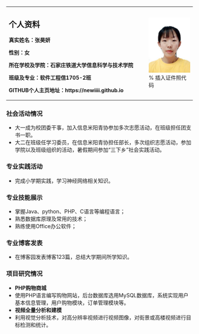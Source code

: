 <table border="0" frame=void>
  <tr>
    <td width="75%">
      <h2>个人资料</h2>
      <p><b>真实姓名：张昊妍</b></p>
      <p><b>性别：女</b></p>
      <p><b>所在学校及学院：石家庄铁道大学信息科学与技术学院</b></p>
      <p><b>班级及专业：软件工程信1705-2班</b></p>
      <p><b>GITHUB个人主页地址：https://newiiii.github.io</b></p>
    </td>
    <td width="25%">
      <img src="/QQ图片20200927203310.jpg" width="100%">      % 插入证件照代码
    </td>
  </tr>
</table>

### 社会活动情况
* 大一成为校团委干事，加入信息米阳青协参加多次志愿活动，在班级担任团支书一职。
* 大二在班级任学习委员，在信息米阳青协担任部长，多次组织志愿活动，参加学院以及班级组织的活动，暑假期间参加“三下乡”社会实践活动。

### 专业实践活动
* 完成小学期实践，学习神经网络相关知识。

### 专业技能展示
* 掌握Java、python、PHP、C语言等编程语言；
* 熟悉数据库原理及常用的技术；
* 熟练使用Office办公软件；

### 专业博客发表
* 在博客园发表博客123篇，总结大学期间所学知识。

### 项目研究情况
* **PHP购物商城**
* 使用PHP语言编写购物网站，后台数据库选用MySQL数据库，系统实现用户基本信息管理，用户购物模块，订单管理模块等。
* **视频全量分析和建模**
* 利用视觉分析技术，对高分辨率视频进行视频图像，对街景或高楼视频进行目标检测和统计。
